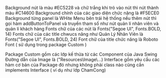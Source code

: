 Background nút là màu #EC5228 và chữ trắng
khi trỏ vào nút thì nút thành màu #C14600
Background chính của các giao diện chức năng là #F5ECE0
Background từng panel là WHite
Menu bên trái hệ thống nếu thêm nút thì gọi hàm addButtonToPanel và truyền tham số như nút quản lí nhân viên và quản lí khách hàng
Fonts chữ của các nút là Fonts("Segoe UI", Fonts.BOLD, 14)
Fonts chữ của các title chwucs năng như Quản Lý Nhân Viên là Fonts("Segoe UI", Fonts.BOLD, 24)
Font chữ của title chức năng là Roboto Font ( sử dụng trong package Custom )


Package Custom gồm các lớp kế thừa từ các Component của Java Swing
Đường dẫn của Image là ("Resources\\Image\\...)
Interface gồm yêu cầu các hàm cơ bản của Package đó
nhưng không phải class nào cũng cần implements Interface ( ví dụ như lớp ChamCong)


